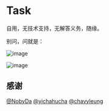 # Task

自用，无技术支持，无解答义务，随缘。

别问，问就是：

![image](https://raw.githubusercontent.com/zZPiglet/Task/master/img/fly.jpeg)

![image](https://raw.githubusercontent.com/zZPiglet/Task/master/img/fly.gif)

## 感谢

[@NobyDa](https://github.com/NobyDa)
[@yichahucha](https://github.com/yichahucha)
[@chavyleung](https://github.com/chavyleung)

